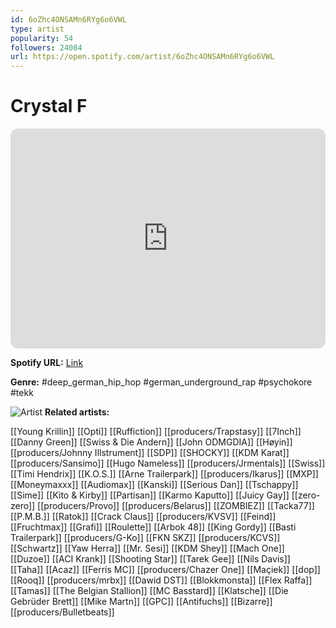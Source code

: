 ```yaml
---
id: 6oZhc4ONSAMn6RYg6o6VWL
type: artist
popularity: 54
followers: 24084
url: https://open.spotify.com/artist/6oZhc4ONSAMn6RYg6o6VWL
---
```

# Crystal F

<iframe style="border-radius:12px" src="https://open.spotify.com/embed/artist/6oZhc4ONSAMn6RYg6o6VWL" width="100%" height="352" frameBorder="0" allowfullscreen="" allow="autoplay; clipboard-write; encrypted-media; fullscreen; picture-in-picture" loading="lazy"></iframe>

**Spotify URL:** [Link](https://open.spotify.com/artist/6oZhc4ONSAMn6RYg6o6VWL)

**Genre:**  #deep_german_hip_hop #german_underground_rap #psychokore #tekk

![Artist](https://i.scdn.co/image/ab6761610000e5eb8f6dcb659f73837e4a6e896b)
**Related artists:**

[[Young Krillin]]
[[Opti]]
[[Ruffiction]]
[[producers/Trapstasy]]
[[7Inch]]
[[Danny Green]]
[[Swiss & Die Andern]]
[[John ODMGDIA]]
[[Høyin]]
[[producers/Johnny Illstrument]]
[[SDP]]
[[SHOCKY]]
[[KDM Karat]]
[[producers/Sansimo]]
[[Hugo Nameless]]
[[producers/Jrmentals]]
[[Swiss]]
[[Timi Hendrix]]
[[K.O.S.]]
[[Arne Trailerpark]]
[[producers/Ikarus]]
[[MXP]]
[[Moneymaxxx]]
[[Audiomax]]
[[Kanski]]
[[Serious Dan]]
[[Tschappy]]
[[Sime]]
[[Kito & Kirby]]
[[Partisan]]
[[Karmo Kaputto]]
[[Juicy Gay]]
[[zero-zero]]
[[producers/Provo]]
[[producers/Belarus]]
[[ZOMBIEZ]]
[[Tacka77]]
[[P.M.B.]]
[[Ratok]]
[[Crack Claus]]
[[producers/KVSV]]
[[Feind]]
[[Fruchtmax]]
[[Grafi]]
[[Roulette]]
[[Arbok 48]]
[[King Gordy]]
[[Basti Trailerpark]]
[[producers/G-Ko]]
[[FKN SKZ]]
[[producers/KCVS]]
[[Schwartz]]
[[Yaw Herra]]
[[Mr. Sesi]]
[[KDM Shey]]
[[Mach One]]
[[Duzoe]]
[[ACI Krank]]
[[Shooting Star]]
[[Tarek Gee]]
[[Nils Davis]]
[[Taha]]
[[Acaz]]
[[Ferris MC]]
[[producers/Chazer One]]
[[Maçiek]]
[[dop]]
[[Rooq]]
[[producers/mrbx]]
[[Dawid DST]]
[[Blokkmonsta]]
[[Flex Raffa]]
[[Tamas]]
[[The Belgian Stallion]]
[[MC Basstard]]
[[Klatsche]]
[[Die Gebrüder Brett]]
[[Mike Martn]]
[[GPC]]
[[Antifuchs]]
[[Bizarre]]
[[producers/Bulletbeats]]
